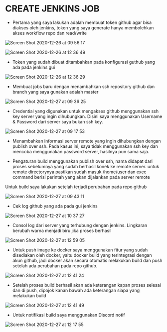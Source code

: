 # CREATE JENKINS JOB

- Pertama yang saya lakukan adalah membuat token github agar bisa diakses oleh jenkins, token yang saya generate hanya membolehkan akses workflow repo dan read/write

![Screen Shot 2020-12-26 at 09 56 17](https://user-images.githubusercontent.com/45087061/105942729-63282880-6092-11eb-8f05-d6ce94d41cb5.png)

![Screen Shot 2020-12-26 at 12 36 49](https://user-images.githubusercontent.com/45087061/105942952-d5990880-6092-11eb-9304-a80ae89401ec.png)

- Token yang sudah dibuat ditambahkan pada konfigurasi guthub yang ada pada jenkins gui 

![Screen Shot 2020-12-26 at 12 36 29](https://user-images.githubusercontent.com/45087061/105942906-bb5f2a80-6092-11eb-9e05-d15947c7094b.png)

- Membuat jobs baru dengan menambahkan ssh repository github dan branch yang saya gunakan adalah master

![Screen Shot 2020-12-27 at 09 36 25](https://user-images.githubusercontent.com/45087061/105943056-08430100-6093-11eb-93b6-1ecec8a2003b.png)

- Credential yang digunakan untuk mengakses github menggunakan ssh key server yang ingin dihubungkan. Disini saya menggunakan Username & Password dari server saya bukan ssh key.

![Screen Shot 2020-12-27 at 09 17 53](https://user-images.githubusercontent.com/45087061/105943178-4dffc980-6093-11eb-88e0-b1d86bc153e4.png)

- Menambahkan informasi server remote yang ingin dihubungkan dengan publish over ssh. Pada kasus ini, saya tidak menggunakan ssh key dan mencoba menggunakan password server, hasilnya pun sama saja.

- Pengaturan build menggunakan publish over ssh, nama didapat dari proses sebelumnya yang sudah berhasil konek ke remote server. untuk remote directorynya pastikan sudah masuk /home/user dan exec command berisi perintah yang akan dijalankan pada server remote

Untuk build saya lakukan setelah terjadi perubahan pada repo github

![Screen Shot 2020-12-27 at 09 43 11](https://user-images.githubusercontent.com/45087061/105943340-a6cf6200-6093-11eb-9e0e-daaf59beecf8.png)

- Cek log github yang ada pada gui jenkins

![Screen Shot 2020-12-27 at 10 37 27](https://user-images.githubusercontent.com/45087061/105943407-c1a1d680-6093-11eb-91ae-00f787601b33.png)

- Consol log dari server yang terhubung dengan jenkins. Lingkaran berubah warna menjadi biru jika proses berhasil 

![Screen Shot 2020-12-27 at 12 59 05](https://user-images.githubusercontent.com/45087061/105943591-28bf8b00-6094-11eb-894e-716bb8c9bc92.png)


- Untuk push image ke docker saya menggunakan fitur yang sudah disediakan oleh docker, yaitu docker build yang terintegrasi dengan akun github, jadi docker akan secara otomatis melakukan build dan push setelah ada perubahan pada repo github.

![Screen Shot 2020-12-27 at 12 41 24](https://user-images.githubusercontent.com/45087061/105943658-4ab90d80-6094-11eb-860e-2f26b122c23d.png)

- Setelah proses build berhasil akan ada keterangan kapan proses selesai dan di push, dipojok kanan bawah ada keterangan siapa yang melakukan build

![Screen Shot 2020-12-27 at 12 41 49](https://user-images.githubusercontent.com/45087061/105943684-57d5fc80-6094-11eb-96c0-a0ac8c0f6832.png)

- Untuk notifikasi build saya menggunakan Discord notif

![Screen Shot 2020-12-27 at 12 17 55](https://user-images.githubusercontent.com/45087061/105943716-74723480-6094-11eb-9527-c6dfade3e03a.png)

